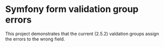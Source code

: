 # Symfony form validation group errors
This project demonstrates that the current (2.5.2) valdation groups assign the errors to the wrong field.